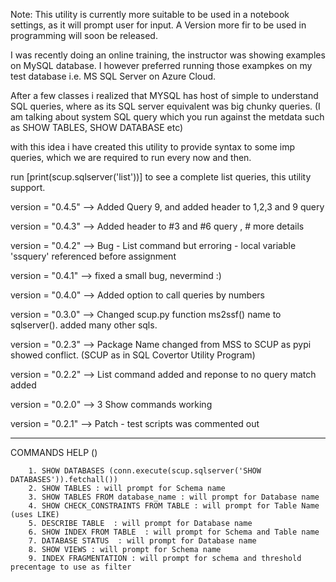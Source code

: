 Note: This utility is currently more suitable to be used in a notebook settings, as it will prompt user for input. A Version more fir to be used in programming will soon be released.

I was recently doing an online training, the instructor was showing examples on MySQL database. I however preferred running those exampkes on my test database i.e. MS SQL Server on Azure Cloud. 

After a few classes i realized that MYSQL has host of simple to understand SQL queries, where as its SQL server equivalent was big chunky queries.
(I am talking about system SQL query which you run against the metdata such as SHOW TABLES, SHOW DATABASE etc)

with this idea i have created this utility to provide syntax to some imp queries, which we are required to run every now and then.

run [print(scup.sqlserver('list'))] to see a complete list queries, this utility support.

version = "0.4.5" -->  Added Query 9, and added header to 1,2,3 and 9 query

version = "0.4.3" --> Added header to #3 and #6 query , # more details 

version = "0.4.2" --> Bug - List command but erroring - local variable 'ssquery' referenced before assignment

version = "0.4.1" --> fixed a small bug, nevermind :)

version = "0.4.0" --> Added option to call queries by numbers

version = "0.3.0" --> Changed scup.py function ms2ssf() name to sqlserver(). added many other sqls.

version = "0.2.3" --> Package Name changed from MSS to SCUP as pypi showed conflict. (SCUP as in SQL Covertor Utility Program)

version = "0.2.2" --> List command added and reponse to no query match added

version = "0.2.0" --> 3 Show commands working

version = "0.2.1" --> Patch - test scripts was commented out

--------------------------------------------------------------------------------------------------

COMMANDS HELP  ()

        1. SHOW DATABASES (conn.execute(scup.sqlserver('SHOW DATABASES')).fetchall())
        2. SHOW TABLES : will prompt for Schema name
        3. SHOW TABLES FROM database_name : will prompt for Database name
        4. SHOW CHECK_CONSTRAINTS FROM TABLE : will prompt for Table Name (uses LIKE)
        5. DESCRIBE TABLE  : will prompt for Database name
        6. SHOW INDEX FROM TABLE  : will prompt for Schema and Table name
        7. DATABASE STATUS  : will prompt for Database name 
        8. SHOW VIEWS : will prompt for Schema name
        9. INDEX FRAGMENTATION : will prompt for schema and threshold precentage to use as filter